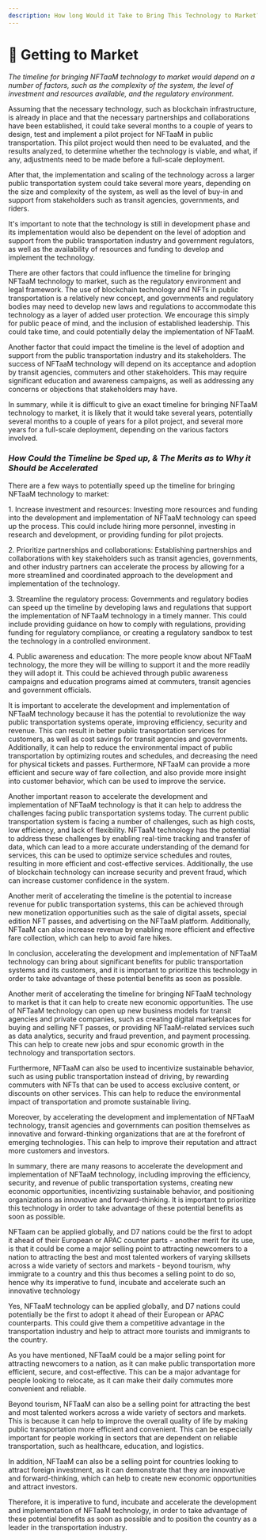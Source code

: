 ```yaml
---
description: How long Would it Take to Bring This Technology to Market?
---
```


# 🚀 Getting to Market

_The timeline for bringing NFTaaM technology to market would depend on a number of factors, such as the complexity of the system, the level of investment and resources available, and the regulatory environment._

Assuming that the necessary technology, such as blockchain infrastructure, is already in place and that the necessary partnerships and collaborations have been established, it could take several months to a couple of years to design, test and implement a pilot project for NFTaaM in public transportation. This pilot project would then need to be evaluated, and the results analyzed, to determine whether the technology is viable, and what, if any, adjustments need to be made before a full-scale deployment.

After that, the implementation and scaling of the technology across a larger public transportation system could take several more years, depending on the size and complexity of the system, as well as the level of buy-in and support from stakeholders such as transit agencies, governments, and riders.

It's important to note that the technology is still in development phase and its implementation would also be dependent on the level of adoption and support from the public transportation industry and government regulators, as well as the availability of resources and funding to develop and implement the technology.

There are other factors that could influence the timeline for bringing NFTaaM technology to market, such as the regulatory environment and legal framework. The use of blockchain technology and NFTs in public transportation is a relatively new concept, and governments and regulatory bodies may need to develop new laws and regulations to accommodate this technology as a layer of added user protection. We encourage this simply for public peace of mind, and the inclusion of established leadership. This could take time, and could potentially delay the implementation of NFTaaM.

Another factor that could impact the timeline is the level of adoption and support from the public transportation industry and its stakeholders. The success of NFTaaM technology will depend on its acceptance and adoption by transit agencies, commuters and other stakeholders. This may require significant education and awareness campaigns, as well as addressing any concerns or objections that stakeholders may have.

In summary, while it is difficult to give an exact timeline for bringing NFTaaM technology to market, it is likely that it would take several years, potentially several months to a couple of years for a pilot project, and several more years for a full-scale deployment, depending on the various factors involved.

### _**How Could the Timeline be Sped up, &**_ _**The Merits as to Why it Should be Accelerated**_

There are a few ways to potentially speed up the timeline for bringing NFTaaM technology to market:

1\.    Increase investment and resources: Investing more resources and funding into the development and implementation of NFTaaM technology can speed up the process. This could include hiring more personnel, investing in research and development, or providing funding for pilot projects.

2\.    Prioritize partnerships and collaborations: Establishing partnerships and collaborations with key stakeholders such as transit agencies, governments, and other industry partners can accelerate the process by allowing for a more streamlined and coordinated approach to the development and implementation of the technology.

3\.    Streamline the regulatory process: Governments and regulatory bodies can speed up the timeline by developing laws and regulations that support the implementation of NFTaaM technology in a timely manner. This could include providing guidance on how to comply with regulations, providing funding for regulatory compliance, or creating a regulatory sandbox to test the technology in a controlled environment.

4\.    Public awareness and education: The more people know about NFTaaM technology, the more they will be willing to support it and the more readily they will adopt it. This could be achieved through public awareness campaigns and education programs aimed at commuters, transit agencies and government officials.

It is important to accelerate the development and implementation of NFTaaM technology because it has the potential to revolutionize the way public transportation systems operate, improving efficiency, security and revenue. This can result in better public transportation services for customers, as well as cost savings for transit agencies and governments. Additionally, it can help to reduce the environmental impact of public transportation by optimizing routes and schedules, and decreasing the need for physical tickets and passes. Furthermore, NFTaaM can provide a more efficient and secure way of fare collection, and also provide more insight into customer behavior, which can be used to improve the service.

Another important reason to accelerate the development and implementation of NFTaaM technology is that it can help to address the challenges facing public transportation systems today. The current public transportation system is facing a number of challenges, such as high costs, low efficiency, and lack of flexibility. NFTaaM technology has the potential to address these challenges by enabling real-time tracking and transfer of data, which can lead to a more accurate understanding of the demand for services, this can be used to optimize service schedules and routes, resulting in more efficient and cost-effective services. Additionally, the use of blockchain technology can increase security and prevent fraud, which can increase customer confidence in the system.

Another merit of accelerating the timeline is the potential to increase revenue for public transportation systems, this can be achieved through new monetization opportunities such as the sale of digital assets, special edition NFT passes, and advertising on the NFTaaM platform. Additionally, NFTaaM can also increase revenue by enabling more efficient and effective fare collection, which can help to avoid fare hikes.

In conclusion, accelerating the development and implementation of NFTaaM technology can bring about significant benefits for public transportation systems and its customers, and it is important to prioritize this technology in order to take advantage of these potential benefits as soon as possible.

Another merit of accelerating the timeline for bringing NFTaaM technology to market is that it can help to create new economic opportunities. The use of NFTaaM technology can open up new business models for transit agencies and private companies, such as creating digital marketplaces for buying and selling NFT passes, or providing NFTaaM-related services such as data analytics, security and fraud prevention, and payment processing. This can help to create new jobs and spur economic growth in the technology and transportation sectors.

Furthermore, NFTaaM can also be used to incentivize sustainable behavior, such as using public transportation instead of driving, by rewarding commuters with NFTs that can be used to access exclusive content, or discounts on other services. This can help to reduce the environmental impact of transportation and promote sustainable living.

Moreover, by accelerating the development and implementation of NFTaaM technology, transit agencies and governments can position themselves as innovative and forward-thinking organizations that are at the forefront of emerging technologies. This can help to improve their reputation and attract more customers and investors.

In summary, there are many reasons to accelerate the development and implementation of NFTaaM technology, including improving the efficiency, security, and revenue of public transportation systems, creating new economic opportunities, incentivizing sustainable behavior, and positioning organizations as innovative and forward-thinking. It is important to prioritize this technology in order to take advantage of these potential benefits as soon as possible.

NFTaam can be applied globally, and D7 nations could be the first to adopt it ahead of their European or APAC counter parts - another merit for its use, is that it could be come a major selling point to attracting newcomers to a nation to attracting the best and most talented workers of varying skillsets across a wide variety of sectors and markets - beyond tourism, why immigrate to a country and this thus becomes a selling point to do so, hence why its imperative to fund, incubate and accelerate such an innovative technology

Yes, NFTaaM technology can be applied globally, and D7 nations could potentially be the first to adopt it ahead of their European or APAC counterparts. This could give them a competitive advantage in the transportation industry and help to attract more tourists and immigrants to the country.

As you have mentioned, NFTaaM could be a major selling point for attracting newcomers to a nation, as it can make public transportation more efficient, secure, and cost-effective. This can be a major advantage for people looking to relocate, as it can make their daily commutes more convenient and reliable.

Beyond tourism, NFTaaM can also be a selling point for attracting the best and most talented workers across a wide variety of sectors and markets. This is because it can help to improve the overall quality of life by making public transportation more efficient and convenient. This can be especially important for people working in sectors that are dependent on reliable transportation, such as healthcare, education, and logistics.

In addition, NFTaaM can also be a selling point for countries looking to attract foreign investment, as it can demonstrate that they are innovative and forward-thinking, which can help to create new economic opportunities and attract investors.

Therefore, it is imperative to fund, incubate and accelerate the development and implementation of NFTaaM technology, in order to take advantage of these potential benefits as soon as possible and to position the country as a leader in the transportation industry.

&#x20;
